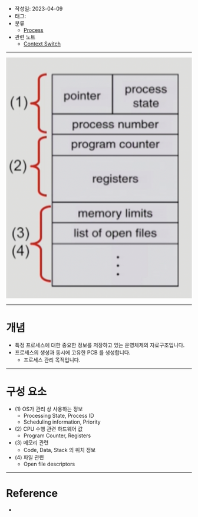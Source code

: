 - 작성일: 2023-04-09
- 태그: 
- 분류
    - [Process](Process.md)
- 관련 노트
    - [Context Switch](Context%20Switch.md)

---

![Pasted image 20230409123330](%EC%B2%A8%EB%B6%80%20%ED%8C%8C%EC%9D%BC/Pasted%20image%2020230409123330.png)

---
# 개념 

- 특정 프로세스에 대한 중요한 정보를 저장하고 있는 운영체제의 자료구조입니다.
- 프로세스의 생성과 동시에 고유한 PCB 를 생성합니다.
    - 프로세스 관리 목적입니다.

---
# 구성 요소
- (1) OS가 관리 상 사용하는 정보
	- Processing State, Process ID
	- Scheduling information, Priority
- (2) CPU 수행 관련 하드웨어 값
	- Program Counter, Registers
- (3) 메모리 관련
	- Code, Data, Stack 의 위치 정보
- (4) 파일 관련
	- Open file descriptors

---
# Reference

- 